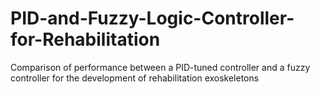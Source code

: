 # PID-and-Fuzzy-Logic-Controller-for-Rehabilitation
Comparison of performance between a PID-tuned controller and a fuzzy controller for the development of rehabilitation exoskeletons
